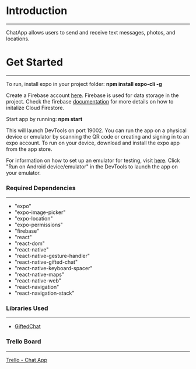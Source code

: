 # Introduction
--------
ChatApp allows users to send and receive text messages, photos, and locations. 

# Get Started
--------

To run, install expo in your project folder:
**npm install expo-cli -g**

Create a Firebase account [here](https://firebase.google.com/). Firebase is used for data storage in the project. Check the firebase [documentation](https://firebase.google.com/docs) for more details on how to initalize Cloud Firestore.

Start app by running:
**npm start**

This will launch DevTools on port 19002. You can run the app on a physical device or emulator by scanning the QR code or creating and signing in to an expo account. To run on your device, download and install the expo app from the app store.

For information on how to set up an emulator for testing, visit [here](https://docs.expo.io/versions/latest/workflow/android-studio-emulator/). Click "Run on Android device/emulator" in the DevTools to launch the app on your emulator.


### Required Dependencies
--------
*  "expo"
* "expo-image-picker"
* "expo-location"
* "expo-permissions"
* "firebase"
* "react"
* "react-dom"
* "react-native"
* "react-native-gesture-handler"
* "react-native-gifted-chat"
* "react-native-keyboard-spacer"
* "react-native-maps"
* "react-native-web"
* "react-navigation"
* "react-navigation-stack"

### Libraries Used
--------
* [GiftedChat](https://github.com/FaridSafi/react-native-gifted-chat)

### Trello Board
--------
[Trello - Chat App](https://trello.com/b/nn7Eninm/chat-app)




